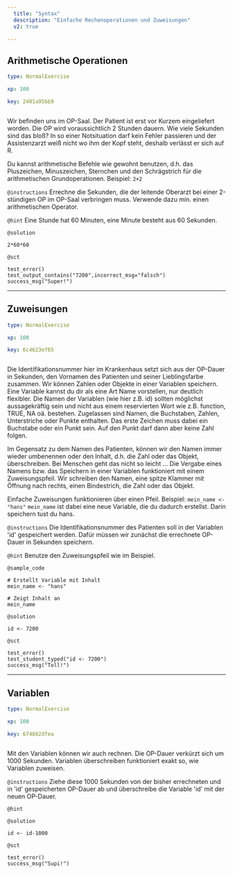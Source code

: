 ```yaml
---
  title: "Syntax"
  description: "Einfache Rechenoperationen und Zuweisungen"
  v2: true

---
```

## Arithmetische Operationen

```yaml
type: NormalExercise

xp: 100

key: 2401a95bb9



```

Wir befinden uns im OP-Saal. Der Patient ist erst vor Kurzem eingeliefert worden. Die OP wird voraussichtlich 2 Stunden dauern. Wie viele Sekunden sind das bloß? In so einer Notsituation darf kein Fehler passieren und der Assistenzarzt weiß nicht wo ihm der Kopf steht, deshalb verlässt er sich auf R.

Du kannst arithmetische Befehle wie gewohnt benutzen, d.h. das Pluszeichen, Minuszeichen, Sternchen und den Schrägstrich für die arithmetischen Grundoperationen. 
Beispiel: ``2+2``

`@instructions`
Errechne die Sekunden, die der leitende Oberarzt bei einer 2-stündigen OP im OP-Saal verbringen muss. Verwende dazu min. einen arithmetischen Operator.

`@hint`
Eine Stunde hat 60 Minuten, eine Minute besteht aus 60 Sekunden.



`@solution`
```{r}
2*60*60
```
`@sct`
```{r}
test_error()
test_output_contains("7200",incorrect_msg="falsch")
success_msg("Super!")
```






---
## Zuweisungen

```yaml
type: NormalExercise

xp: 100

key: 6c4623ef65



```

Die Identifikationsnummer hier im Krankenhaus setzt sich aus der OP-Dauer in Sekunden, 
  den Vornamen des Patienten und seiner Lieblingsfarbe zusammen. 
   Wir können Zahlen oder Objekte in einer Variablen speichern. Eine Variable kannst du dir als eine Art Name vorstellen, nur 
  deutlich flexibler. Die Namen der Variablen (wie hier z.B. id) sollten möglichst aussagekräftig sein und 
  nicht aus einem reservierten Wort wie z.B. function, TRUE, NA oä. bestehen. Zugelassen sind 
  Namen, die Buchstaben, Zahlen, Unterstriche oder Punkte enthalten. Das erste Zeichen muss dabei 
  ein Buchstabe oder ein Punkt sein. Auf den Punkt darf dann aber keine Zahl folgen.

 Im Gegensatz zu dem Namen des Patienten, können wir den Namen immer wieder umbenennen 
  oder den Inhalt, d.h. die Zahl oder das Objekt, überschreiben. Bei Menschen geht das nicht so leicht ... 
  Die Vergabe eines Namens bzw. das Speichern in einer Variablen funktioniert mit einem Zuweisungspfeil. Wir 
  schreiben den Namen, eine spitze Klammer mit Öffnung nach rechts, einen Bindestrich, die Zahl oder das Objekt.

Einfache Zuweisungen funktionieren über einen Pfeil. Beispiel: ``mein_name <- "hans"``
``mein_name`` ist dabei eine neue Variable, die du dadurch erstellst. Darin speichern tust du hans. 

`@instructions`
Die Identifikationsnummer des Patienten soll in der Variablen 'id' gespeichert werden. Dafür müssen wir zunächst die errechnete OP-Dauer in Sekunden speichern.

`@hint`
Benutze den Zuweisungspfeil wie im Beispiel.


`@sample_code`
```{r}
# Erstellt Variable mit Inhalt
mein_name <- "hans"

# Zeigt Inhalt an
mein_name

```
`@solution`
```{r}
id <- 7200
```
`@sct`
```{r}
test_error()
test_student_typed("id <- 7200")
success_msg("Toll!")
```






---
## Variablen

```yaml
type: NormalExercise

xp: 100

key: 674882dfea



```

Mit den Variablen können wir auch rechnen. Die OP-Dauer verkürzt sich um 1000 Sekunden. 
 Variablen überschreiben funktioniert 
  exakt so, wie Variablen zuweisen.

`@instructions`
Ziehe diese 1000 Sekunden von der bisher errechneten und in 'id' gespeicherten OP-Dauer ab und 
  überschreibe die Variable 'id' mit der neuen OP-Dauer.

`@hint`




`@solution`
```{r}
id <- id-1000
```
`@sct`
```{r}
test_error()
success_msg("Supi!")
```




